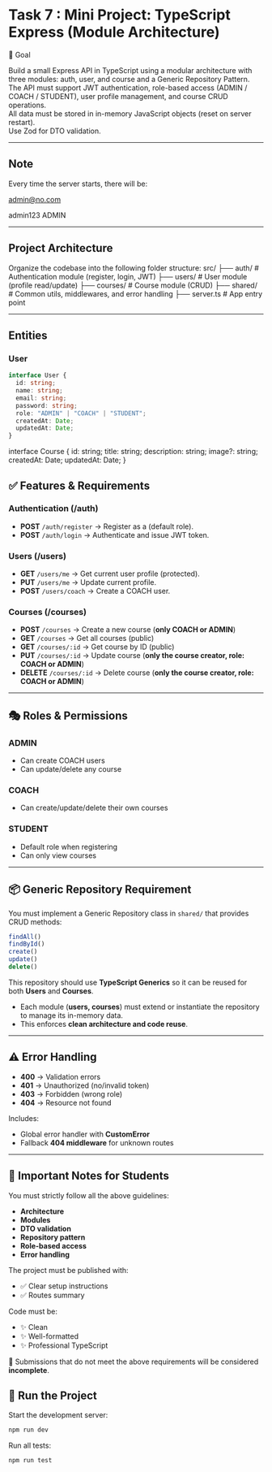# Task 7 : Mini Project: TypeScript Express (Module Architecture)

🎯 Goal

Build a small Express API in TypeScript using a modular architecture with three modules: auth, user, and course and a Generic Repository Pattern.  
The API must support JWT authentication, role-based access (ADMIN / COACH / STUDENT), user profile management, and course CRUD operations.  
All data must be stored in in-memory JavaScript objects (reset on server restart).  
Use Zod for DTO validation.

---

## Note

Every time the server starts, there will be:

admin@no.com

admin123
ADMIN

---

## Project Architecture

Organize the codebase into the following folder structure:
src/
├── auth/ # Authentication module (register, login, JWT)
├── users/ # User module (profile read/update)
├── courses/ # Course module (CRUD)
├── shared/ # Common utils, middlewares, and error handling
├── server.ts # App entry point

---

## Entities

### User

```ts
interface User {
  id: string;
  name: string;
  email: string;
  password: string;
  role: "ADMIN" | "COACH" | "STUDENT";
  createdAt: Date;
  updatedAt: Date;
}
```

interface Course {
id: string;
title: string;
description: string;
image?: string;
createdAt: Date;
updatedAt: Date;
}

## ✅ Features & Requirements

### Authentication (/auth)

- **POST** `/auth/register` → Register as a (default role).
- **POST** `/auth/login` → Authenticate and issue JWT token.

### Users (/users)

- **GET** `/users/me` → Get current user profile (protected).
- **PUT** `/users/me` → Update current profile.
- **POST** `/users/coach` → Create a COACH user.

### Courses (/courses)

- **POST** `/courses` → Create a new course (**only COACH or ADMIN**)
- **GET** `/courses` → Get all courses (public)
- **GET** `/courses/:id` → Get course by ID (public)
- **PUT** `/courses/:id` → Update course (**only the course creator, role: COACH or ADMIN**)
- **DELETE** `/courses/:id` → Delete course (**only the course creator, role: COACH or ADMIN**)

---

## 🎭 Roles & Permissions

### ADMIN

- Can create COACH users
- Can update/delete any course

### COACH

- Can create/update/delete their own courses

### STUDENT

- Default role when registering
- Can only view courses

---

## 📦 Generic Repository Requirement

You must implement a Generic Repository class in `shared/` that provides CRUD methods:

```ts
findAll()
findById()
create()
update()
delete()
```

This repository should use **TypeScript Generics** so it can be reused for both **Users** and **Courses**.

- Each module (**users, courses**) must extend or instantiate the repository to manage its in-memory data.
- This enforces **clean architecture and code reuse**.

---

## ⚠️ Error Handling

- **400** → Validation errors
- **401** → Unauthorized (no/invalid token)
- **403** → Forbidden (wrong role)
- **404** → Resource not found

Includes:

- Global error handler with **CustomError**
- Fallback **404 middleware** for unknown routes

---

## 📌 Important Notes for Students

You must strictly follow all the above guidelines:

- **Architecture**
- **Modules**
- **DTO validation**
- **Repository pattern**
- **Role-based access**
- **Error handling**

The project must be published with:

- ✅ Clear setup instructions
- ✅ Routes summary

Code must be:

- ✨ Clean
- ✨ Well-formatted
- ✨ Professional TypeScript

🚫 Submissions that do not meet the above requirements will be considered **incomplete**.

## 🚀 Run the Project

Start the development server:

```bash
npm run dev
```

Run all tests:

```bash
npm run test
```
